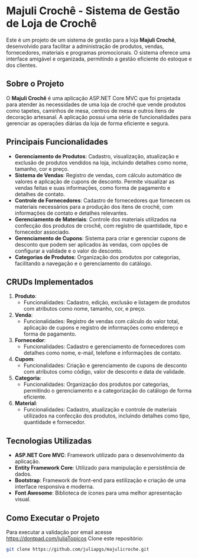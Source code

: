 # Majuli Crochê - Sistema de Gestão de Loja de Crochê

Este é um projeto de um sistema de gestão para a loja **Majuli Crochê**, desenvolvido para facilitar a administração de produtos, vendas, fornecedores, materiais e programas promocionais. O sistema oferece uma interface amigável e organizada, permitindo a gestão eficiente do estoque e dos clientes.

## Sobre o Projeto

O **Majuli Crochê** é uma aplicação ASP.NET Core MVC que foi projetada para atender às necessidades de uma loja de crochê que vende produtos como tapetes, caminhos de mesa, centros de mesa e outros itens de decoração artesanal. A aplicação possui uma série de funcionalidades para gerenciar as operações diárias da loja de forma eficiente e segura.

## Principais Funcionalidades

- **Gerenciamento de Produtos**: Cadastro, visualização, atualização e exclusão de produtos vendidos na loja, incluindo detalhes como nome, tamanho, cor e preço.
- **Sistema de Vendas**: Registro de vendas, com cálculo automático de valores e aplicação de cupons de desconto. Permite visualizar as vendas feitas e suas informações, como forma de pagamento e detalhes de contato.
- **Controle de Fornecedores**: Cadastro de fornecedores que fornecem os materiais necessários para a produção dos itens de crochê, com informações de contato e detalhes relevantes.
- **Gerenciamento de Materiais**: Controle dos materiais utilizados na confecção dos produtos de crochê, com registro de quantidade, tipo e fornecedor associado.
- **Gerenciamento de Cupons**: Sistema para criar e gerenciar cupons de desconto que podem ser aplicados às vendas, com opções de configurar a validade e o valor do desconto.
- **Categorias de Produtos**: Organização dos produtos por categorias, facilitando a navegação e o gerenciamento do catálogo.

## CRUDs Implementados

1. **Produto**: 
   - Funcionalidades: Cadastro, edição, exclusão e listagem de produtos com atributos como nome, tamanho, cor, e preço.
2. **Venda**: 
   - Funcionalidades: Registro de vendas com cálculo do valor total, aplicação de cupons e registro de informações como endereço e forma de pagamento.
3. **Fornecedor**: 
   - Funcionalidades: Cadastro e gerenciamento de fornecedores com detalhes como nome, e-mail, telefone e informações de contato.
4. **Cupom**: 
   - Funcionalidades: Criação e gerenciamento de cupons de desconto com atributos como código, valor de desconto e data de validade.
5. **Categoria**: 
   - Funcionalidades: Organização dos produtos por categorias, permitindo o gerenciamento e a categorização do catálogo de forma eficiente.
6. **Material**:
   - Funcionalidades: Cadastro, atualização e controle de materiais utilizados na confecção dos produtos, incluindo detalhes como tipo, quantidade e fornecedor.

## Tecnologias Utilizadas

- **ASP.NET Core MVC**: Framework utilizado para o desenvolvimento da aplicação.
- **Entity Framework Core**: Utilizado para manipulação e persistência de dados.
- **Bootstrap**: Framework de front-end para estilização e criação de uma interface responsiva e moderna.
- **Font Awesome**: Biblioteca de ícones para uma melhor apresentação visual.

## Como Executar o Projeto
Para executar a validação por email acesse https://dontpad.com/juliaTopicos
Clone este repositório:
   ```bash
   git clone https://github.com/juliapgs/majulicroche.git

